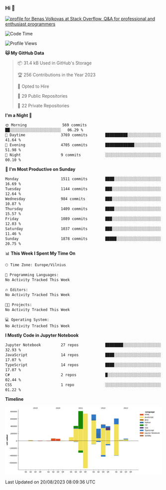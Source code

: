 ### Hi 👋
<a href="https://stackoverflow.com/users/14954249/benas-volkovas"><img src="https://stackoverflow.com/users/flair/14954249.png?theme=dark" width="208" height="58" alt="profile for Benas Volkovas at Stack Overflow, Q&amp;A for professional and enthusiast programmers" title="profile for Benas Volkovas at Stack Overflow, Q&amp;A for professional and enthusiast programmers"></a>

<!--START_SECTION:waka-->
![Code Time](http://img.shields.io/badge/Code%20Time-1%2C542%20hrs%2054%20mins-blue)

![Profile Views](http://img.shields.io/badge/Profile%20Views-0-blue)

**🐱 My GitHub Data** 

> 📦 31.4 kB Used in GitHub's Storage 
 > 
> 🏆 256 Contributions in the Year 2023
 > 
> 💼 Opted to Hire
 > 
> 📜 29 Public Repositories 
 > 
> 🔑 22 Private Repositories 
 > 
**I'm a Night 🦉** 

```text
🌞 Morning                569 commits         ██░░░░░░░░░░░░░░░░░░░░░░░   06.29 % 
🌆 Daytime                3769 commits        ██████████░░░░░░░░░░░░░░░   41.64 % 
🌃 Evening                4705 commits        █████████████░░░░░░░░░░░░   51.98 % 
🌙 Night                  9 commits           ░░░░░░░░░░░░░░░░░░░░░░░░░   00.10 % 
```
📅 **I'm Most Productive on Sunday** 

```text
Monday                   1511 commits        ████░░░░░░░░░░░░░░░░░░░░░   16.69 % 
Tuesday                  1144 commits        ███░░░░░░░░░░░░░░░░░░░░░░   12.64 % 
Wednesday                984 commits         ███░░░░░░░░░░░░░░░░░░░░░░   10.87 % 
Thursday                 1409 commits        ████░░░░░░░░░░░░░░░░░░░░░   15.57 % 
Friday                   1089 commits        ███░░░░░░░░░░░░░░░░░░░░░░   12.03 % 
Saturday                 1037 commits        ███░░░░░░░░░░░░░░░░░░░░░░   11.46 % 
Sunday                   1878 commits        █████░░░░░░░░░░░░░░░░░░░░   20.75 % 
```


📊 **This Week I Spent My Time On** 

```text
🕑︎ Time Zone: Europe/Vilnius

💬 Programming Languages: 
No Activity Tracked This Week

🔥 Editors: 
No Activity Tracked This Week

🐱‍💻 Projects: 
No Activity Tracked This Week

💻 Operating System: 
No Activity Tracked This Week
```

**I Mostly Code in Jupyter Notebook** 

```text
Jupyter Notebook         27 repos            ████████░░░░░░░░░░░░░░░░░   32.93 % 
JavaScript               14 repos            ████░░░░░░░░░░░░░░░░░░░░░   17.07 % 
TypeScript               14 repos            ████░░░░░░░░░░░░░░░░░░░░░   17.07 % 
C#                       2 repos             █░░░░░░░░░░░░░░░░░░░░░░░░   02.44 % 
CSS                      1 repo              ░░░░░░░░░░░░░░░░░░░░░░░░░   01.22 % 
```



**Timeline**

![Lines of Code chart](https://raw.githubusercontent.com/BenasVolkovas/BenasVolkovas/main/assets/bar_graph.png)


 Last Updated on 20/08/2023 08:09:36 UTC
<!--END_SECTION:waka-->
